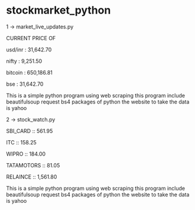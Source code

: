 # stockmarket_python

1 -> market_live_updates.py

CURRENT PRICE OF 

usd/inr  : 31,642.70
                            
nifty    : 9,251.50
                            
bitcoin  : 650,186.81
                            
bse      : 31,642.70

This is a simple python program using web scraping
this program include beautifulsoup request bs4 packages of python
the website to take the data is yahoo

2 -> stock_watch.py

SBI_CARD     :: 561.95
                            
ITC          :: 158.25
                            
WIPRO        :: 184.00
                            
TATAMOTORS   :: 81.05
                            
RELAINCE     :: 1,561.80

This is a simple python program using web scraping
this program include beautifulsoup request bs4 packages of python
the website to take the data is yahoo
